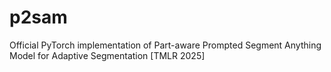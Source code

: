 # p2sam
Official PyTorch implementation of Part-aware Prompted Segment Anything Model for Adaptive Segmentation [TMLR 2025]
